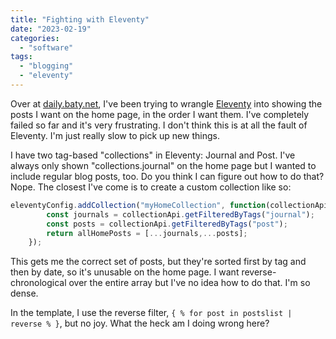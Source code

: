 ```yaml
---
title: "Fighting with Eleventy"
date: "2023-02-19"
categories:
  - "software"
tags:
  - "blogging"
  - "eleventy"
---
```


Over at [daily.baty.net](https://daily.baty.net), I've been trying to wrangle [Eleventy](https://11ty.dev) into showing the posts I want on the home page, in the order I want them. I've completely failed so far and it's very frustrating. I don't think this is at all the fault of Eleventy. I'm just really slow to pick up new things.

I have two tag-based "collections" in Eleventy: Journal and Post. I've always only shown "collections.journal" on the home page but I wanted to include regular blog posts, too. Do you think I can figure out how to do that? Nope. The closest I've come is to create a custom collection like so:

```javascript
eleventyConfig.addCollection("myHomeCollection", function(collectionApi) {
        const journals = collectionApi.getFilteredByTags("journal");
        const posts = collectionApi.getFilteredByTags("post");
        return allHomePosts = [...journals,...posts];
    });
```

This gets me the correct set of posts, but they're sorted first by tag and then by date, so it's unusable on the home page. I want reverse-chronological over the entire array but I've no idea how to do that. I'm so dense.

In the template, I use the reverse filter, `{ % for post in postslist | reverse % }`, but no joy. What the heck am I doing wrong here?
